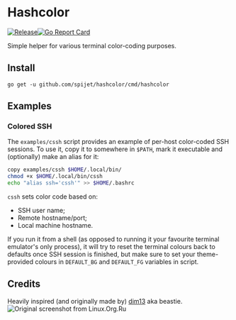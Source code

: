 # Hashcolor
[![Release](https://github.com/spijet/hashcolor/workflows/Release/badge.svg)](https://github.com/spijet/hashcolor/actions)[![Go Report Card](https://goreportcard.com/badge/github.com/spijet/hashcolor)](https://goreportcard.com/report/github.com/spijet/hashcolor)


Simple helper for various terminal color-coding purposes.

## Install

	go get -u github.com/spijet/hashcolor/cmd/hashcolor
	
## Examples
### Colored SSH
The `examples/cssh` script provides an example of per-host color-coded SSH sessions. To use it, copy it to somewhere in `$PATH`, mark it executable and (optionally) make an alias for it:

``` sh
copy examples/cssh $HOME/.local/bin/
chmod +x $HOME/.local/bin/cssh
echo "alias ssh='cssh'" >> $HOME/.bashrc
```

`cssh` sets color code based on:
* SSH user name;
* Remote hostname/port;
* Local machine hostname.

If you run it from a shell (as opposed to running it your favourite terminal emulator's only process), it will try to reset the terminal colours back to defaults once SSH session is finished, but make sure to set your theme-provided colours in `DEFAULT_BG` and `DEFAULT_FG` variables in script.

## Credits
Heavily inspired (and originally made by) [dim13](https://github.com/dim13/hashcolor) aka beastie.
![Original screenshot from Linux.Org.Ru](https://www.linux.org.ru/images/16381/original.png)
